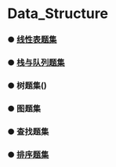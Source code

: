 # Data_Structure


### ● [线性表题集](https://github.com/fang0jun/Data_Structure/blob/master/%E7%BA%BF%E6%80%A7%E8%A1%A8/README.md)

### ● [栈与队列题集](https://github.com/fang0jun/Data_Structure/blob/master/%E6%A0%88%E4%B8%8E%E9%98%9F%E5%88%97/README.md)

### ● 树题集()

### ● 图题集

### ● 查找题集

### ● [排序题集](https://github.com/fang0jun/Data_Structure/blob/master/%E6%8E%92%E5%BA%8F/README.md)